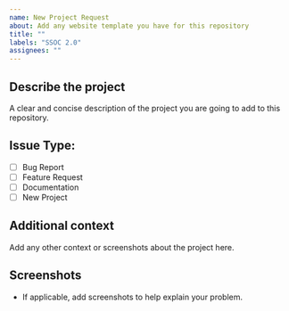 ```yaml
---
name: New Project Request
about: Add any website template you have for this repository
title: ""
labels: "SSOC 2.0"
assignees: ""
---
```


## **Describe the project**

A clear and concise description of the project you are going to add to this repository.

## Issue Type:

- [ ] Bug Report
- [ ] Feature Request
- [ ] Documentation
- [ ] New Project

## **Additional context**

Add any other context or screenshots about the project here.

## **Screenshots**

- If applicable, add screenshots to help explain your problem.
